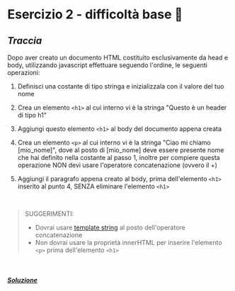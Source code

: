 # Esercizio 2 - difficoltà base 📗

## ***Traccia***
Dopo aver creato un documento HTML costituito esclusivamente da head e body, utilizzando javascript effettuare seguendo l'ordine, le seguenti operazioni:

1. Definisci una costante di tipo stringa e inizializzala con il valore del tuo nome

2. Crea un elemento ```<h1>``` al cui interno vi è la stringa "Questo è un header di tipo h1"

3. Aggiungi questo elemento ```<h1>``` al body del documento appena creata

4. Crea un elemento ```<p>``` al cui interno vi è la stringa "Ciao mi chiamo [mio_nome]", dove al posto  di [mio_nome] deve essere presente nome che hai definito nella costante al passo 1, inoltre per compiere questa operazione NON devi usare l'operatore concatenazione (ovvero il +)

5. Aggiungi il paragrafo appena creato al body, prima dell'elemento ```<h1>``` inserito al punto 4, SENZA eliminare l'elemento ```<h1>```

<br>

>SUGGERIMENTI:
>- Dovrai usare [template string](https://developer.mozilla.org/en-US/docs/Web/JavaScript/Reference/Template_literals) al posto dell'operatore concatenazione
>- Non dovrai usare la proprietà innerHTML per inserire l'elemento ```<p>``` prima dell'elemento ```<h1>```

<br>

##### ***[Soluzione](./2-soluzione/ "soluzione-esercizio")***